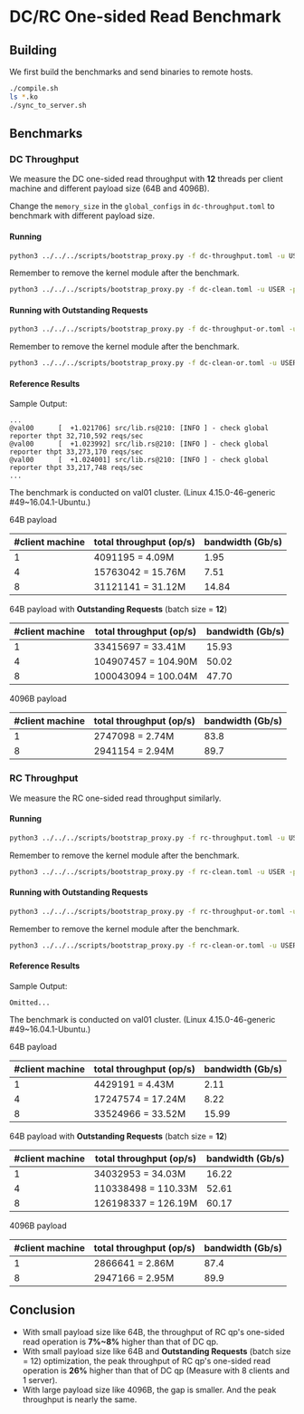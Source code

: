 # DC/RC One-sided Read Benchmark

## Building

We first build the benchmarks and send binaries to remote hosts.

```bash
./compile.sh
ls *.ko
./sync_to_server.sh
```

## Benchmarks

### DC Throughput

We measure the DC one-sided read throughput with **12** threads per client machine and different payload size (64B and 4096B).

Change the `memory_size` in the `global_configs` in `dc-throughput.toml` to benchmark with different payload size.

#### Running

```bash
python3 ../../../scripts/bootstrap_proxy.py -f dc-throughput.toml -u USER -p PASSWORD
```

Remember to remove the kernel module after the benchmark.
```bash
python3 ../../../scripts/bootstrap_proxy.py -f dc-clean.toml -u USER -p PASSWORD
```

#### Running with Outstanding Requests

```bash
python3 ../../../scripts/bootstrap_proxy.py -f dc-throughput-or.toml -u USER -p PASSWORD
```

Remember to remove the kernel module after the benchmark.
```bash
python3 ../../../scripts/bootstrap_proxy.py -f dc-clean-or.toml -u USER -p PASSWORD
```

#### Reference Results

Sample Output:

```
...
@val00      [  +1.021706] src/lib.rs@210: [INFO ] - check global reporter thpt 32,710,592 reqs/sec
@val00      [  +1.023992] src/lib.rs@210: [INFO ] - check global reporter thpt 33,273,170 reqs/sec
@val00      [  +1.024001] src/lib.rs@210: [INFO ] - check global reporter thpt 33,217,748 reqs/sec
...
```

The benchmark is conducted on val01 cluster. (Linux 4.15.0-46-generic #49~16.04.1-Ubuntu.)

64B payload

| #client machine | total throughput (op/s) | bandwidth (Gb/s) |
| --------------- | ----------------------- | ---------------- |
| 1               | 4091195 = 4.09M         | 1.95             |
| 4               | 15763042 = 15.76M       | 7.51             |
| 8               | 31121141 = 31.12M       | 14.84            |

64B payload with **Outstanding Requests** (batch size = **12**)

| #client machine | total throughput (op/s) | bandwidth (Gb/s) |
| --------------- | ----------------------- | ---------------- |
| 1               | 33415697 = 33.41M       | 15.93            |
| 4               | 104907457 = 104.90M     | 50.02            |
| 8               | 100043094 = 100.04M     | 47.70            |

4096B payload

| #client machine | total throughput (op/s) | bandwidth (Gb/s) |
| --------------- | ----------------------- | ---------------- |
| 1               | 2747098 = 2.74M         | 83.8             |
| 8               | 2941154 = 2.94M         | 89.7             |

### RC Throughput

We measure the RC one-sided read throughput similarly.

#### Running

```bash
python3 ../../../scripts/bootstrap_proxy.py -f rc-throughput.toml -u USER -p PASSWORD
```

Remember to remove the kernel module after the benchmark.
```bash
python3 ../../../scripts/bootstrap_proxy.py -f rc-clean.toml -u USER -p PASSWORD
```

#### Running with Outstanding Requests

```bash
python3 ../../../scripts/bootstrap_proxy.py -f rc-throughput-or.toml -u USER -p PASSWORD
```

Remember to remove the kernel module after the benchmark.
```bash
python3 ../../../scripts/bootstrap_proxy.py -f rc-clean-or.toml -u USER -p PASSWORD
```

#### Reference Results

Sample Output:

```
Omitted...
```

The benchmark is conducted on val01 cluster. (Linux 4.15.0-46-generic #49~16.04.1-Ubuntu.)

64B payload

| #client machine | total throughput (op/s) | bandwidth (Gb/s) |
| --------------- | ----------------------- | ---------------- |
| 1               | 4429191 = 4.43M         | 2.11             |
| 4               | 17247574 = 17.24M       | 8.22             |
| 8               | 33524966 = 33.52M       | 15.99            |

64B payload with **Outstanding Requests** (batch size = **12**)

| #client machine | total throughput (op/s) | bandwidth (Gb/s) |
| --------------- | ----------------------- | ---------------- |
| 1               | 34032953 = 34.03M       | 16.22            |
| 4               | 110338498 = 110.33M     | 52.61            |
| 8               | 126198337 = 126.19M     | 60.17            |

4096B payload

| #client machine | total throughput (op/s) | bandwidth (Gb/s) |
| --------------- | ----------------------- | ---------------- |
| 1               | 2866641 = 2.86M         | 87.4             |
| 8               | 2947166 = 2.95M         | 89.9             |

## Conclusion

- With small payload size like 64B, the throughput of RC qp's one-sided read operation is **7%~8%** higher than that of DC qp.
- With small payload size like 64B and **Outstanding Requests** (batch size = 12) optimization, the peak throughput of RC qp's one-sided read operation is **26%** higher than that of DC qp (Measure with 8 clients and 1 server).
- With large payload size like 4096B, the gap is smaller. And the peak throughput is nearly the same.
